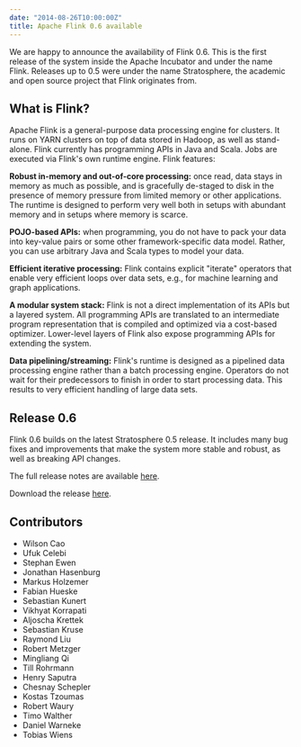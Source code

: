 ```yaml
---
date: "2014-08-26T10:00:00Z"
title: Apache Flink 0.6 available
---
```


We are happy to announce the availability of Flink 0.6. This is the
first release of the system inside the Apache Incubator and under the
name Flink. Releases up to 0.5 were under the name Stratosphere, the
academic and open source project that Flink originates from.

## What is Flink?

Apache Flink is a general-purpose data processing engine for
clusters. It runs on YARN clusters on top of data stored in Hadoop, as
well as stand-alone. Flink currently has programming APIs in Java and
Scala. Jobs are executed via Flink's own runtime engine. Flink
features:

**Robust in-memory and out-of-core processing:** once read, data stays
  in memory as much as possible, and is gracefully de-staged to disk in
  the presence of memory pressure from limited memory or other
  applications. The runtime is designed to perform very well both in
  setups with abundant memory and in setups where memory is scarce.

**POJO-based APIs:** when programming, you do not have to pack your
  data into key-value pairs or some other framework-specific data
  model. Rather, you can use arbitrary Java and Scala types to model
  your data.

**Efficient iterative processing:** Flink contains explicit "iterate" operators
  that enable very efficient loops over data sets, e.g., for machine
  learning and graph applications.

**A modular system stack:** Flink is not a direct implementation of its
  APIs but a layered system. All programming APIs are translated to an
  intermediate program representation that is compiled and optimized
  via a cost-based optimizer. Lower-level layers of Flink also expose
  programming APIs for extending the system.

**Data pipelining/streaming:** Flink's runtime is designed as a
  pipelined data processing engine rather than a batch processing
  engine. Operators do not wait for their predecessors to finish in
  order to start processing data. This results to very efficient
  handling of large data sets.

## Release 0.6

Flink 0.6 builds on the latest Stratosphere 0.5 release. It includes
many bug fixes and improvements that make the system more stable and
robust, as well as breaking API changes.

The full release notes are available [here](https://issues.apache.org/jira/secure/ReleaseNote.jspa?projectId=12315522&version=12327101).

Download the release [here](http://flink.incubator.apache.org/downloads.html).

## Contributors

* Wilson Cao
* Ufuk Celebi
* Stephan Ewen
* Jonathan Hasenburg
* Markus Holzemer
* Fabian Hueske
* Sebastian Kunert
* Vikhyat Korrapati
* Aljoscha Krettek
* Sebastian Kruse
* Raymond Liu
* Robert Metzger
* Mingliang Qi
* Till Rohrmann
* Henry Saputra
* Chesnay Schepler
* Kostas Tzoumas
* Robert Waury
* Timo Walther
* Daniel Warneke
* Tobias Wiens
